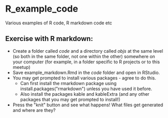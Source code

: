 # R_example_code
Various examples of R code, R markdown code etc

## Exercise with R markdown:
* Create a folder called _code_ and a directory called _objs_ at the same level (so both in the same folder, not one within the other) somewhere on your computer (for example, in a folder specific to R projects or to this meetup)
* Save example\_markdown.Rmd in the _code_ folder and open in RStudio.
* You may get prompted to install various packages - agree to do this.
    * Can first install the rmarkdown package using install.packages("rmarkdown") unless you have used it before.
    * Also install the packages kable and kableExtra (and any other packages that you may get prompted to install!)
* Press the "knit" button and see what happens! What files get generated and where are they?
